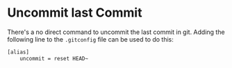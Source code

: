 # Uncommit last Commit

There's a no direct command to uncommit the last commit in git. Adding the following line to the `.gitconfig` file can be used to do this:

```bash
[alias]
    uncommit = reset HEAD~
```
